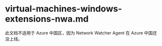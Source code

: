 # virtual-machines-windows-extensions-nwa.md

此文档不适用于 Azure 中国区，因为 Network Watcher Agent 在 Azure 中国还没上线。